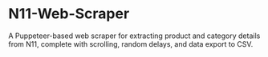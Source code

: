 # N11-Web-Scraper
A Puppeteer-based web scraper for extracting product and category details from N11, complete with scrolling, random delays, and data export to CSV.
